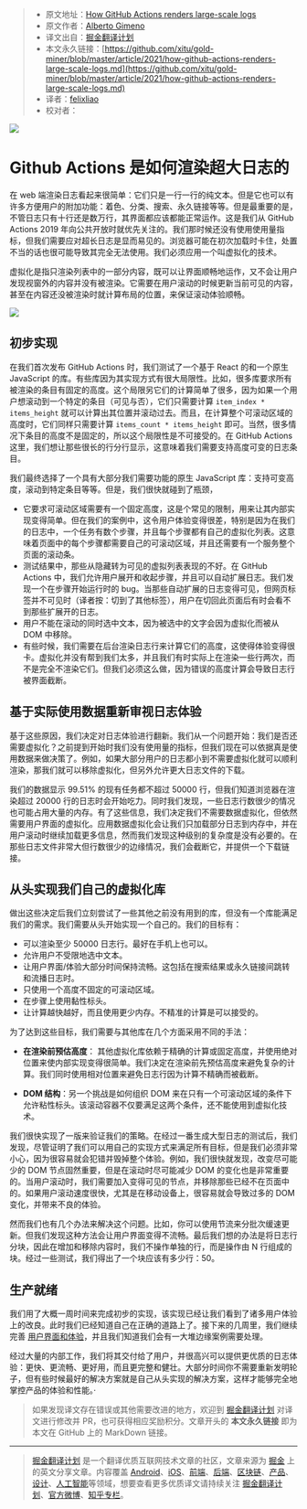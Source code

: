 > * 原文地址：[How GitHub Actions renders large-scale logs](https://github.blog/2021-03-25-how-github-actions-renders-large-scale-logs/)
> * 原文作者：[Alberto Gimeno](https://github.blog/author/gimenete/)
> * 译文出自：[掘金翻译计划](https://github.com/xitu/gold-miner)
> * 本文永久链接：[https://github.com/xitu/gold-miner/blob/master/article/2021/how-github-actions-renders-large-scale-logs.md](https://github.com/xitu/gold-miner/blob/master/article/2021/how-github-actions-renders-large-scale-logs.md)
> * 译者：[felixliao](https://github.com/felixliao)
> * 校对者：

![](https://github.blog/wp-content/uploads/2019/03/engineering-social.png?fit=1201%2C630)

# Github Actions 是如何渲染超大日志的

在 web 端渲染日志看起来很简单：它们只是一行一行的纯文本。但是它也可以有许多方便用户的附加功能：着色、分类、搜索、永久链接等等。但是最重要的是，不管日志只有十行还是数万行，其界面都应该都能正常运作。这是我们从 GitHub Actions 2019 年向公共开放时就优先关注的。我们那时候还没有使用使用量指标，但我们需要应对超长日志是显而易见的。浏览器可能在初次加载时卡住，处置不当的话也很可能导致其完全无法使用。我们必须应用一个叫虚拟化的技术。

虚拟化是指只渲染列表中的一部分内容，既可以让界面顺畅地运作，又不会让用户发现视窗外的内容并没有被渲染。它需要在用户滚动的时候更新当前可见的内容，甚至在内容还没被渲染时就计算布局的位置，来保证滚动体验顺畅。

![](https://github.blog/wp-content/uploads/2021/03/large-scale-log-rendering-fig-1.png?w=442&resize=442%2C374)

## 初步实现

在我们首次发布 GitHub Actions 时，我们测试了一个基于 React 的和一个原生 JavaScript 的库。有些库因为其实现方式有很大局限性。比如，很多库要求所有被渲染的条目有固定的高度。这个局限另它们的计算简单了很多，因为如果一个用户想滚动到一个特定的条目（可见与否），它们只需要计算 `item_index * items_height` 就可以计算出其位置并滚动过去。而且，在计算整个可滚动区域的高度时，它们同样只需要计算 `items_count * items_height` 即可。当然，很多情况下条目的高度不是固定的，所以这个局限性是不可接受的。在 GitHub Actions 这里，我们想让那些很长的行分行显示，这意味着我们需要支持高度可变的日志条目。

我们最终选择了一个具有大部分我们需要功能的原生 JavaScript 库：支持可变高度，滚动到特定条目等等。但是，我们很快就碰到了瓶颈，

- 它要求可滚动区域需要有一个固定高度，这是个常见的限制，用来让其内部实现变得简单。但在我们的案例中，这令用户体验变得很差，特别是因为在我们的日志中，一个任务有数个步骤，并且每个步骤都有自己的虚拟化列表。这意味着页面中的每个步骤都需要自己的可滚动区域，并且还需要有一个服务整个页面的滚动条。
- 测试结果中，那些从隐藏转为可见的虚拟列表表现的不好。在 GitHub Actions 中，我们允许用户展开和收起步骤，并且可以自动扩展日志。我们发现一个在步骤开始运行时的 bug。当那些自动扩展的日志变得可见，但网页标签并不可见时（译者按：切到了其他标签），用户在切回此页面后有时会看不到那些扩展开的日志。
- 用户不能在滚动的同时选中文本，因为被选中的文字会因为虚拟化而被从 DOM 中移除。
- 有些时候，我们需要在后台渲染日志行来计算它们的高度，这使得体验变得很卡。虚拟化并没有帮到我们太多，并且我们有时实际上在渲染一些行两次，而不是完全不渲染它们。但我们必须这么做，因为错误的高度计算会导致日志行被界面截断。

## 基于实际使用数据重新审视日志体验

基于这些原因，我们决定对日志体验进行翻新。我们从一个问题开始：我们是否还需要虚拟化？之前提到开始时我们没有使用量的指标，但我们现在可以依据真是使用数据来做决策了。例如，如果大部分用户的日志都小到不需要虚拟化就可以顺利渲染，那我们就可以移除虚拟化，但另外允许更大日志文件的下载。

我们的数据显示 99.51% 的现有任务都不超过 50000 行，但我们知道浏览器在渲染超过 20000 行的日志时会开始吃力。同时我们发现，一些日志行数很少的情况也可能占用大量的内存。有了这些信息，我们决定我们不需要数据虚拟化，但依然需要用户界面的虚拟化。应用数据虚拟化会让我们只加载部分日志到内存中，并在用户滚动时继续加载更多信息，然而我们发现这种级别的复杂度是没有必要的。在那些日志文件非常大但行数很少的边缘情况，我们会截断它，并提供一个下载链接。

## 从头实现我们自己的虚拟化库

做出这些决定后我们立刻尝试了一些其他之前没有用到的库，但没有一个库能满足我们的需求。我们需要从头开始实现一个自己的。我们的目标有：

- 可以渲染至少 50000 日志行。最好在手机上也可以。
- 允许用户不受限地选中文本。
- 让用户界面/体验大部分时间保持流畅。这包括在搜索结果或永久链接间跳转和流播日志时。
- 只使用一个高度不固定的可滚动区域。
- 在步骤上使用黏性标头。
- 让计算越快越好，而且使用更少内存。不精准的计算是可以接受的。

为了达到这些目标，我们需要与其他库在几个方面采用不同的手法：

- **在渲染前预估高度**： 其他虚拟化库依赖于精确的计算或固定高度，并使用绝对位置来使内部实现变得很简单。我们决定在渲染前先预估高度来避免复杂的计算。我们同时使用相对位置来避免日志行因为计算不精确而被截断。

* **DOM 结构**：另一个挑战是如何组织 DOM 来在只有一个可滚动区域的条件下允许粘性标头。该滚动容器不仅要满足这两个条件，还不能使用到虚拟化技术。

我们很快实现了一版来验证我们的策略。在经过一番生成大型日志的测试后，我们发现，尽管证明了我们可以用自己的实现方式来满足所有目标，但是我们必须非常小心，因为很容易就会犯错并毁掉整个体验。例如，我们很快就发现，改变尽可能少的 DOM 节点固然重要，但是在滚动时尽可能减少 DOM 的变化也是非常重要的。当用户滚动时，我们需要加入变得可见的节点，并移除那些已经不在页面中的。如果用户滚动速度很快，尤其是在移动设备上，很容易就会导致过多的 DOM 变化，并带来不良的体验。

然而我们也有几个办法来解决这个问题。比如，你可以使用节流来分批次缓速更新。但我们发现这种方法会让用户界面变得不流畅。最后我们想的办法是将日志行分块，因此在增加和移除内容时，我们不操作单独的行，而是操作由 N 行组成的块。经过一些测试，我们得出了一个块应该有多少行：50。

## 生产就绪

我们用了大概一周时间来完成初步的实现，该实现已经让我们看到了诸多用户体验上的改良。此时我们已经知道自己在正确的道路上了。接下来的几周里，我们继续完善 [用户界面和体验](https://github.blog/2020-09-23-a-better-logs-experience-with-github-actions/)，并且我们知道我们会有一大堆边缘案例需要处理。

经过大量的内部工作，我们将其交付给了用户，并很高兴可以提供更优质的日志体验：更快、更流畅、更好用，而且更完整和健壮。大部分时间你不需要重新发明轮子，但有些时候最好的解决方案就是自己从头实现的解决方案，这样才能够完全地掌控产品的体验和性能。·

> 如果发现译文存在错误或其他需要改进的地方，欢迎到 [掘金翻译计划](https://github.com/xitu/gold-miner) 对译文进行修改并 PR，也可获得相应奖励积分。文章开头的 **本文永久链接** 即为本文在 GitHub 上的 MarkDown 链接。

---

> [掘金翻译计划](https://github.com/xitu/gold-miner) 是一个翻译优质互联网技术文章的社区，文章来源为 [掘金](https://juejin.im) 上的英文分享文章。内容覆盖 [Android](https://github.com/xitu/gold-miner#android)、[iOS](https://github.com/xitu/gold-miner#ios)、[前端](https://github.com/xitu/gold-miner#前端)、[后端](https://github.com/xitu/gold-miner#后端)、[区块链](https://github.com/xitu/gold-miner#区块链)、[产品](https://github.com/xitu/gold-miner#产品)、[设计](https://github.com/xitu/gold-miner#设计)、[人工智能](https://github.com/xitu/gold-miner#人工智能)等领域，想要查看更多优质译文请持续关注 [掘金翻译计划](https://github.com/xitu/gold-miner)、[官方微博](http://weibo.com/juejinfanyi)、[知乎专栏](https://zhuanlan.zhihu.com/juejinfanyi)。

